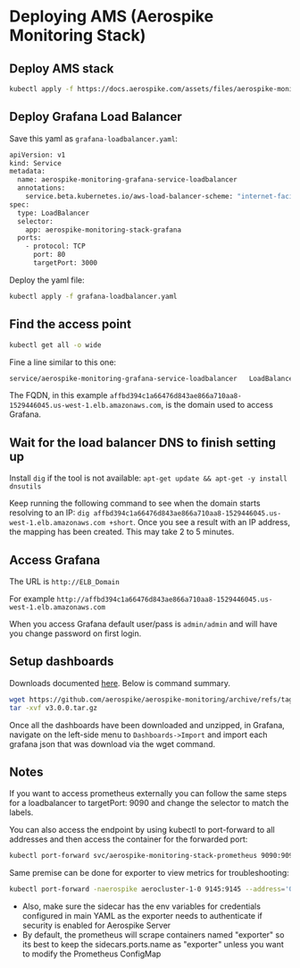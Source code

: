 # Deploying AMS (Aerospike Monitoring Stack)

## Deploy AMS stack

```bash
kubectl apply -f https://docs.aerospike.com/assets/files/aerospike-monitoring-stack-94e2fe3fdeb885745e1b097958d592da.yaml
```

## Deploy Grafana Load Balancer

Save this yaml as `grafana-loadbalancer.yaml`:

```bash
apiVersion: v1
kind: Service
metadata:
  name: aerospike-monitoring-grafana-service-loadbalancer
  annotations:
    service.beta.kubernetes.io/aws-load-balancer-scheme: "internet-facing"
spec:
  type: LoadBalancer
  selector:
    app: aerospike-monitoring-stack-grafana 
  ports:
    - protocol: TCP
      port: 80
      targetPort: 3000
```

Deploy the yaml file:

```bash
kubectl apply -f grafana-loadbalancer.yaml
```

## Find the access point

```bash
kubectl get all -o wide
```

Fine a line similar to this one:

```bash
service/aerospike-monitoring-grafana-service-loadbalancer   LoadBalancer   10.100.203.15   affbd394c1a66476d843ae866a710aa8-1529446045.us-west-1.elb.amazonaws.com   80:30076/TCP   21s
```

The FQDN, in this example `affbd394c1a66476d843ae866a710aa8-1529446045.us-west-1.elb.amazonaws.com`, is the domain used to access Grafana.

## Wait for the load balancer DNS to finish setting up

Install `dig` if the tool is not available: `apt-get update && apt-get -y install dnsutils`

Keep running the following command to see when the domain starts resolving to an IP: `dig affbd394c1a66476d843ae866a710aa8-1529446045.us-west-1.elb.amazonaws.com +short`. Once you see a result with an IP address, the mapping has been created. This may take 2 to 5 minutes.

## Access Grafana

The URL is `http://ELB_Domain`

For example `http://affbd394c1a66476d843ae866a710aa8-1529446045.us-west-1.elb.amazonaws.com`

When you access Grafana default user/pass is `admin/admin` and will have you change password on first login.

## Setup dashboards

Downloads documented [here](https://aerospike.com/docs/monitorstack/configure/configure-grafana#add-or-upgrade-dashboards). Below is command summary.

```bash
wget https://github.com/aerospike/aerospike-monitoring/archive/refs/tags/v3.0.0.tar.gz
tar -xvf v3.0.0.tar.gz
```

Once all the dashboards have been downloaded and unzipped, in Grafana, navigate on the left-side menu to `Dashboards->Import` and import each grafana json that was download via the wget command.

## Notes

If you want to access prometheus externally you can follow the same steps for a loadbalancer to targetPort: 9090 and change the selector to match the labels.

You can also access the endpoint by using kubectl to port-forward to all addresses and then access the container for the forwarded port: 

```bash
kubectl port-forward svc/aerospike-monitoring-stack-prometheus 9090:9090 --address='0.0.0.0'
```

Same premise can be done for exporter to view metrics for troubleshooting:

```bash
kubectl port-forward -naerospike aerocluster-1-0 9145:9145 --address='0.0.0.0'
```

* Also, make sure the sidecar has the env variables for credentials configured in main YAML as the exporter needs to authenticate if security is enabled for Aerospike Server
* By default, the prometheus will scrape containers named "exporter" so its best to keep the sidecars.ports.name as "exporter" unless you want to modify the Prometheus ConfigMap
